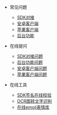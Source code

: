 <!-- _navbar.md -->
* 常见问题
  * [SDK对接](normal—question.md)
  * [安卓客户端](android.md)
  * [苹果客户端](ios.md)
  * [后台功能](admin.md)
  
* 在线提问
  * [SDK对接问题](zh-cn/configuration.md)
  * [后台功能问题](zh-cn/markdown.md)
  * [安卓客户端问题](zh-cn/themes.md)
  * [苹果客户端问题](zh-cn/plugins.md)
* 在线工具
  * [SDK签名在线校验](checksign.md)
  * [OCR图转文字识别](ocr.md)
  * [在线emoji表情库](https://emojipedia.org/)
